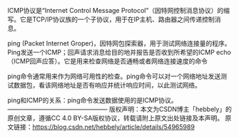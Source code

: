 ICMP协议是“Internet Control Message Protocol”（因特网控制消息协议）的缩写。它是TCP/IP协议族的一个子协议，用于在IP主机、路由器之间传递控制消息。 

ping (Packet Internet Groper)，因特网包探索器，用于测试网络连接量的程序。Ping发送一个ICMP；回声请求消息给目的地并报告是否收到所希望的ICMP echo （ICMP回声应答）。它是用来检查网络是否通畅或者网络连接速度的命令

ping命令通常用来作为网络可用性的检查。ping命令可以对一个网络地址发送测试数据包，看该网络地址是否有响应并统计响应时间，以此测试网络。

 ping和ICMP的关系：ping命令发送数据使用的是ICMP协议。
————————————————
版权声明：本文为CSDN博主「hebbely」的原创文章，遵循CC 4.0 BY-SA版权协议，转载请附上原文出处链接及本声明。
原文链接：https://blog.csdn.net/hebbely/article/details/54965989
